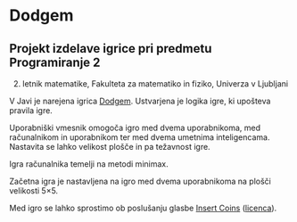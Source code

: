 # Dodgem
## Projekt izdelave igrice pri predmetu Programiranje 2
2. letnik matematike, Fakulteta za matematiko in fiziko, Univerza v Ljubljani

V Javi je narejena igrica [Dodgem](https://en.wikipedia.org/wiki/Dodgem). 
Ustvarjena je logika igre, ki upošteva pravila igre. 

Uporabniški vmesnik omogoča igro med dvema uporabnikoma, med računalnikom in uporabnikom ter med dvema umetnima inteligencama. 
Nastavita se lahko velikost plošče in pa težavnost igre.

Igra računalnika temelji na metodi minimax.

Začetna igra je nastavljena na igro med dvema uporabnikoma na plošči velikosti 5×5.

Med igro se lahko sprostimo ob poslušanju glasbe [Insert Coins](http://music.jakewright.net/album/press-start) ([licenca](https://creativecommons.org/licenses/by-nc-sa/3.0/legalcode)).